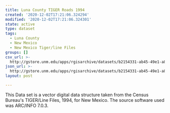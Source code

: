 ```yaml
---
title: Luna County TIGER Roads 1994
created: '2020-12-02T17:21:06.324294'
modified: '2020-12-02T17:21:06.324301'
state: active
type: dataset
tags:
  - Luna County
  - New Mexico
  - New Mexico Tiger/line Files
groups: []
csv_url: >-
  http://gstore.unm.edu/apps/rgisarchive/datasets/b2154331-ab45-49e1-a8f6-deff82e4f78c/tlf229shp.derived.csv
json_url: >-
  http://gstore.unm.edu/apps/rgisarchive/datasets/b2154331-ab45-49e1-a8f6-deff82e4f78c/tlf229shp.derived.json
layout: post

---
```

This Data set is a vector digital data structure taken from the Census Bureau's TIGER/Line Files, 1994, for New Mexico.  The source software used was ARC/INFO 7.0.3.
